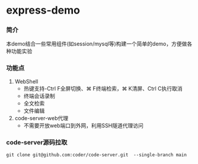 # express-demo

### 简介

本demo结合一些常用组件(如session/mysql等)构建一个简单的demo，方便做各种功能实验

### 功能点
1. WebShell
    - 热键支持-Ctrl F全屏切换、⌘ F终端检索，⌘ K清屏、Ctrl C执行取消
    - 终端会话录制
    - 全文检索
    - 文件编辑
2. code-server-web代理
   - 不需要开放web端口到外网，利用SSH隧道代理访问

### code-server源码拉取

```shell
git clone git@github.com:coder/code-server.git  --single-branch main

```
